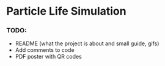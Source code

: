 # Particle Life Simulation

### TODO:
- README (what the project is about and small guide, gifs)
- Add comments to code
- PDF poster with QR codes